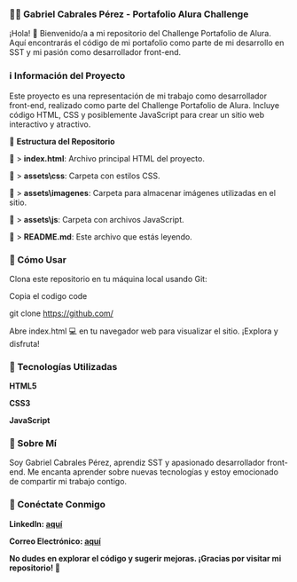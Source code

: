 ### 👨‍💻 Gabriel Cabrales Pérez - Portafolio Alura Challenge

¡Hola! 👋 Bienvenido/a a mi repositorio del Challenge Portafolio de Alura. Aquí encontrarás el código de mi portafolio como parte de mi desarrollo en SST y mi pasión como desarrollador front-end.

### ℹ️ Información del Proyecto

Este proyecto es una representación de mi trabajo como desarrollador front-end, realizado como parte del Challenge Portafolio de Alura. Incluye código HTML, CSS y posiblemente JavaScript para crear un sitio web interactivo y atractivo.

📁 **Estructura del Repositorio**

📂 > **index.html**: Archivo principal HTML del proyecto.

📂 > **assets\css**: Carpeta con estilos CSS.

📂 > **assets\imagenes**: Carpeta para almacenar imágenes utilizadas en el sitio.

📂 > **assets\js**: Carpeta con archivos JavaScript.

📄 > **README.md**: Este archivo que estás leyendo.

### 🚀 Cómo Usar

Clona este repositorio en tu máquina local usando Git:

Copia el codigo code

git clone https://github.com/

Abre index.html 💻 en tu navegador web para visualizar el sitio.
¡Explora y disfruta!

### 🔑 Tecnologías Utilizadas

**HTML5**

**CSS3**

**JavaScript**

### 🌟 Sobre Mí

Soy Gabriel Cabrales Pérez, aprendiz SST y apasionado desarrollador front-end. Me encanta aprender sobre nuevas tecnologías y estoy emocionado de compartir mi trabajo contigo.

### 🔗 Conéctate Conmigo

**LinkedIn: [aquí](https://www.linkedin.com/in/gabriel-cabrales-perez-149a72255/)**

**Correo Electrónico: [aquí](mailto:gabrielcabralesperez@gmail.com)**

**No dudes en explorar el código y sugerir mejoras. ¡Gracias por visitar mi repositorio! 🌱**
